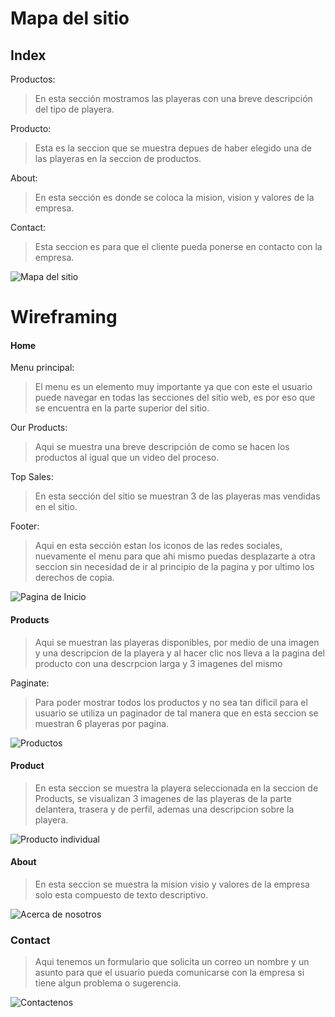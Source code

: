 # Mapa del sitio

## Index
Productos:
> En esta sección mostramos las playeras con una breve descripción del tipo de playera.

Producto:
> Esta es la seccion que se muestra depues de haber elegido una de las playeras en la seccion de productos.

About:
> En esta sección es donde se coloca la mision, vision y valores de la empresa.

Contact:
> Esta seccion es para que el cliente pueda ponerse en contacto con la empresa.

![Mapa del sitio](images/Site-Map.png)

# Wireframing

#### Home

Menu principal:
> El menu es un elemento muy importante ya que con este el usuario puede navegar en todas las secciones del sitio web, es por eso que se encuentra en la parte superior del sitio.

Our Products:
> Aqui se muestra una breve descripción de como se hacen los productos al igual que un video del proceso.

Top Sales:
> En esta sección del sitio se muestran 3 de las playeras mas vendidas en el sitio.

Footer:
> Aqui en esta sección estan los iconos de las redes sociales, nuevamente el menu para que ahi mismo puedas desplazarte a otra seccion sin necesidad de ir al principio de la pagina y por ultimo los derechos de copia.

![Pagina de Inicio](./images/Home.png)

#### Products

> Aqui se muestran las playeras disponibles, por medio de una imagen y una descripcion de la playera y al hacer clic nos lleva a la pagina del producto con una descrpcion larga y 3 imagenes del mismo

Paginate:
> Para poder mostrar todos los productos y no sea tan dificil para el usuario se utiliza un paginador de tal manera que en esta seccion se muestran 6 playeras por pagina.

![Productos](./images/Products.png)
#### Product

> En esta seccion se muestra la playera seleccionada en la seccion de Products, se visualizan 3 imagenes de las playeras de la parte delantera, trasera y de perfil, ademas una descripcion sobre la playera.

![Producto individual](./images/product-item.png)

#### About

> En esta seccion se muestra la mision visio y valores de la empresa solo esta compuesto de texto descriptivo.

![Acerca de nosotros](./images/About.png)

### Contact

> Aqui tenemos un formulario que solicita un correo un nombre y un asunto para que el usuario pueda comunicarse con la empresa si tiene algun problema o sugerencia.

![Contactenos](./images/Contact.png)
